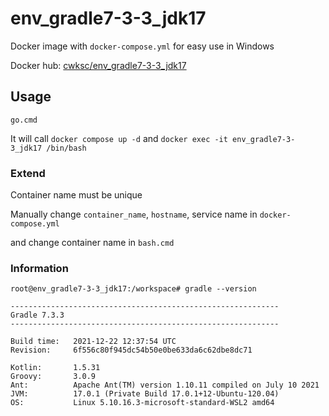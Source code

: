 # env_gradle7-3-3_jdk17

Docker image with `docker-compose.yml` for easy use in Windows

Docker hub: [cwksc/env_gradle7-3-3_jdk17](https://hub.docker.com/r/cwksc/env_gradle7-3-3_jdk17)

## Usage

```
go.cmd
```

It will call `docker compose up -d` and `docker exec -it env_gradle7-3-3_jdk17 /bin/bash`

### Extend

Container name must be unique

Manually change `container_name`, `hostname`, service name in `docker-compose.yml`

and change container name in `bash.cmd`

### Information

```
root@env_gradle7-3-3_jdk17:/workspace# gradle --version

------------------------------------------------------------
Gradle 7.3.3
------------------------------------------------------------

Build time:   2021-12-22 12:37:54 UTC
Revision:     6f556c80f945dc54b50e0be633da6c62dbe8dc71

Kotlin:       1.5.31
Groovy:       3.0.9
Ant:          Apache Ant(TM) version 1.10.11 compiled on July 10 2021
JVM:          17.0.1 (Private Build 17.0.1+12-Ubuntu-120.04)
OS:           Linux 5.10.16.3-microsoft-standard-WSL2 amd64
```

